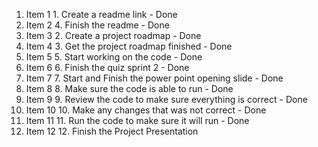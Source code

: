 1. Item 1 1. Create a readme link - Done
1. Item 2 4. Finish the readme - Done
1. Item 3 2. Create a project roadmap - Done 
1. Item 4 3. Get the project roadmap finished - Done
1. Item 5 5. Start working on the code - Done 
1. Item 6 6. Finish the quiz sprint 2 - Done
1. Item 7 7. Start and Finish the power point opening slide - Done 
1. Item 8 8. Make sure the code is able to run - Done
1. Item 9 9. Review the code to make sure everything is correct - Done
1. Item 10 10. Make any changes that was not correct - Done
1. Item 11 11. Run the code to make sure it will run - Done
1. Item 12 12. Finish the Project Presentation
